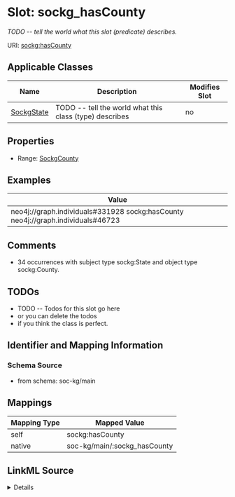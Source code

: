 

# Slot: sockg_hasCounty


_TODO -- tell the world what this slot (predicate) describes._





URI: [sockg:hasCounty](http://www.semanticweb.org/sockg/ontologies/2024/0/soil-carbon-ontology/hasCounty)



<!-- no inheritance hierarchy -->





## Applicable Classes

| Name | Description | Modifies Slot |
| --- | --- | --- |
| [SockgState](../classes/SockgState.md) | TODO -- tell the world what this class (type) describes |  no  |







## Properties

* Range: [SockgCounty](../classes/SockgCounty.md)






## Examples

| Value |
| --- |
| neo4j://graph.individuals#331928 sockg:hasCounty neo4j://graph.individuals#46723 |

## Comments

* 34 occurrences with subject type sockg:State and object type sockg:County.

## TODOs

* TODO -- Todos for this slot go here
* or you can delete the todos
* if you think the class is perfect.

## Identifier and Mapping Information







### Schema Source


* from schema: soc-kg/main




## Mappings

| Mapping Type | Mapped Value |
| ---  | ---  |
| self | sockg:hasCounty |
| native | soc-kg/main/:sockg_hasCounty |




## LinkML Source

<details>
```yaml
name: sockg_hasCounty
description: TODO -- tell the world what this slot (predicate) describes.
todos:
- TODO -- Todos for this slot go here
- or you can delete the todos
- if you think the class is perfect.
comments:
- 34 occurrences with subject type sockg:State and object type sockg:County.
examples:
- value: neo4j://graph.individuals#331928 sockg:hasCounty neo4j://graph.individuals#46723
from_schema: soc-kg/main
rank: 1000
slot_uri: sockg:hasCounty
alias: sockg_hasCounty
domain_of:
- sockg_State
range: sockg_County

```
</details>